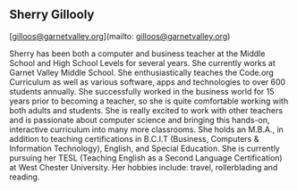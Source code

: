 ## Sherry Gillooly

[gilloos@garnetvalley.org](mailto: gilloos@garnetvalley.org)

Sherry has been both a computer and business teacher at the Middle School and High School Levels for several years. She currently works at Garnet Valley Middle School. She enthusiastically teaches the Code.org Curriculum as well as various software, apps and technologies to over 600 students annually. She successfully worked in the business world for 15 years prior to becoming a teacher, so she is quite comfortable working with both adults and students. She is really excited to work with other teachers and is passionate about computer science and bringing this hands-on, interactive curriculum into many more classrooms. She holds an M.B.A., in addition to teaching certifications in B.C.I.T (Business, Computers & Information Technology), English, and Special Education. She is currently pursuing her TESL (Teaching English as a Second Language Certification) at West Chester University. Her hobbies include: travel, rollerblading and reading.
